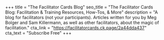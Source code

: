 +++
title = "The Facilitator Cards Blog"
seo_title = "The Facilitator Cards Blog: Facilitation & Training Resources, How-Tos, & More"
description = "A blog for facilitators (not your participants). Articles written for you by Meg Bolger and Sam Killermann, as well as other facilitators, about the magic of facilitation."
cta_link = "https://facilitatorcards.ck.page/2a44dda437"
cta_text = "Subscribe Free"
+++